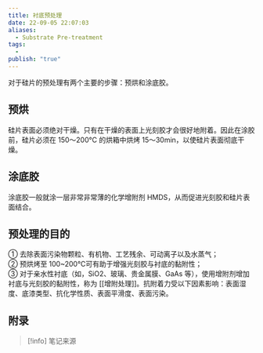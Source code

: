 ```yaml
---
title: 衬底预处理
date: 22-09-05 22:07:03
aliases:
  - Substrate Pre-treatment
tags:
  - 
publish: "true"
---
```


对于硅片的预处理有两个主要的步骤：预烘和涂底胶。

## 预烘

硅片表面必须绝对干燥。只有在干燥的表面上光刻胶才会很好地附着。因此在涂胶前，硅片必须在 150～200°C 的烘箱中烘烤 15～30min，以使硅片表面彻底干燥。

## 涂底胶

涂底胶一般就涂一层非常非常薄的化学增附剂 HMDS，从而促进光刻胶和硅片表面结合。

## 预处理的目的

① 去除表面污染物颗粒、有机物、工艺残余、可动离子以及水蒸气；  
② 预烘烤至 100~200℃可有助于增强光刻胶与衬底的黏附性；  
③ 对于亲水性衬底（如，SiO2、玻璃、贵金属膜、GaAs 等），使用增附剂增加衬底与光刻胶的黏附性，称为 [[增附处理]]。抗附着力受以下因素影响：表面湿度、底漆类型、抗化学性质、表面平滑度、表面污染。


## 附录
> [!info] 笔记来源
> 


